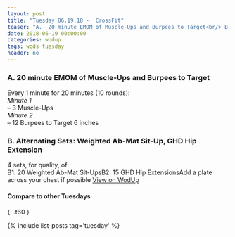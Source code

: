 ```yaml
---
layout: post
title: "Tuesday 06.19.18 -  CrossFit"
teaser: "A.  20 minute EMOM of Muscle-Ups and Burpees to Target<br/> B. Alternating Sets: Weighted Ab-Mat Sit-Up, GHD Hip Extension"
date: 2018-06-19 00:00:00
categories: wodup
tags: wods tuesday
header: no
---
```



<h3>A.  20 minute EMOM of Muscle-Ups and Burpees to Target</h3>
Every 1 minute for 20 minutes (10 rounds):<br/><em>Minute 1</em><br/>– 3 Muscle-Ups<br/><em>Minute 2</em><br/>– 12 Burpees to Target 6 inches<br/>
<h3>B. Alternating Sets: Weighted Ab-Mat Sit-Up, GHD Hip Extension</h3>
4 sets, for quality,  of:<br/>B1. 20 Weighted Ab-Mat Sit-UpsB2. 15 GHD Hip ExtensionsAdd a plate across your chest if possible
<a href="https://www.wodup.com/gyms/asphodel/wods/6944" target="blank">View on WodUp</a>


#### Compare to other Tuesdays
{: .t60 }

{% include list-posts tag='tuesday' %}